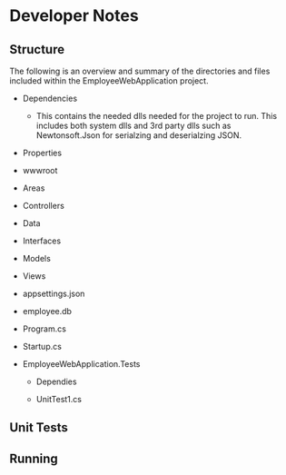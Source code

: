 # Developer Notes

## Structure

The following is an overview and summary of the directories and files included within the EmployeeWebApplication project.

- Dependencies
    - This contains the needed dlls needed for the project to run. This includes both system dlls and 3rd party dlls such as Newtonsoft.Json for serialzing and deserialzing JSON.

- Properties

- wwwroot

- Areas

- Controllers

- Data

- Interfaces

- Models

- Views

- appsettings.json

- employee.db

- Program.cs

- Startup.cs

- EmployeeWebApplication.Tests

    - Dependies

    - UnitTest1.cs

## Unit Tests

## Running